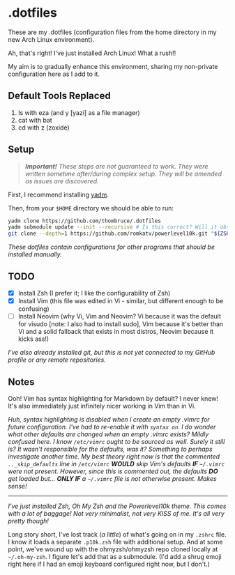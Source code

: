 # .dotfiles

These are my .dotfiles (configuration files from the home directory in my new Arch Linux environment).

Ah, that's right! I've just installed Arch Linux! What a rush!!

My aim is to gradually enhance this environment, sharing my non-private configuration here as I add to it.

## Default Tools Replaced

1. ls with eza (and y [yazi] as a file manager)
2. cat with bat
3. cd with z (zoxide)

## Setup

> _**Important!** These steps are not guaranteed to work._
> _They were written sometime after/during complex setup._
> _They will be amended as issues are discovered._

First, I recommend installing [yadm](https://yadm.io/).

Then, from your `$HOME` directory we should be able to run:

```sh
yadm clone https://github.com/thombruce/.dotfiles
yadm submodule update --init --recursive # Is this correct? Will it obtain correct branches/commits?
git clone --depth=1 https://github.com/romkatv/powerlevel10k.git "${ZSH_CUSTOM:-$HOME/.oh-my-zsh/custom}/themes/powerlevel10k"
```

_These dotfiles contain configurations for other programs that should be installed manually._

## TODO

- [x] Install Zsh (I prefer it; I like the configurability of Zsh)
- [x] Install Vim (this file was edited in Vi - similar, but different enough to be confusing)
- [ ] Install Neovim (why Vi, Vim and Neovim? Vi because it was the default for visudo [note: I also had to install sudo], Vim because it's better than Vi and a solid fallback that exists in most distros, Neovim because it kicks ass!)

_I've also already installed git, but this is not yet connected to my GitHub profile or any remote repositories._

## Notes

Ooh! Vim has syntax highlighting for Markdown by default? I never knew! It's also immediately just infinitely nicer working in Vim than in Vi.

_Huh, syntax highlighting is disabled when I create an empty .vimrc for future configuration. I've had to re-enable it with `syntax on`. I do wonder what other defaults are changed when an empty .vimrc exists?_
_Mildly confused here. I know `/etc/vimrc` ought to be sourced as well. Surely it still is? It wasn't responsible for the defaults, was it? Something to perhaps investigate another time._
_My best theory right now is that the commented `.._skip_defaults` line in `/etc/vimrc` **WOULD** skip Vim's defaults **IF** `~/.vimrc` were not present. However, since this is commented out, the defaults **DO** get loaded but... **ONLY IF** a `~/.vimrc` file is not otherwise present. Makes sense!_

---

_I've just installed Zsh, Oh My Zsh and the Powerlevel10k theme._
_This comes with a lot of baggage! Not very minimalist, not very KISS of me._
_It's all very pretty though!_

Long story short, I've lost track (_a little_) of what's going on in
my `.zshrc` file.
I know it loads a separate `.p10k.zsh` file with additional setup.
And at some point, we've wound up with the ohmyzsh/ohmyzsh repo cloned
locally at `~/.oh-my-zsh`. I figure let's add that as a submodule.
(I'd add a shrug emoji right here if I had an emoji keyboard configured right now, but I don't.)

